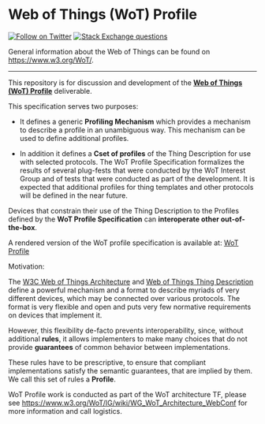 # Web of Things (WoT) Profile
[![Follow on Twitter](https://img.shields.io/twitter/follow/W3C_WoT.svg?label=follow+W3C_WoT)](https://twitter.com/W3C_WoT)
[![Stack Exchange questions](https://img.shields.io/stackexchange/stackoverflow/t/web-of-things?style=plastic)]( https://stackoverflow.com/questions/tagged/web-of-things)

General information about the Web of Things can be found on https://www.w3.org/WoT/.
  
---
This repository is for discussion and development of the 
**[Web of Things (WoT) Profile](http://w3c.github.io/wot-profile/)** deliverable.

This specification serves two purposes:

- It defines a generic **Profiling Mechanism** which
provides a mechanism to describe a profile in an unambiguous way.
This mechanism can be used to define additional profiles.

- In addition it defines a **Cset of profiles** of the Thing Description 
for use with selected protocols. The <a>WoT Profile Specification</a> formalizes
the results of several plug-fests that were conducted by the WoT
Interest Group and of tests that were conducted as part of the
development. It is expected that additional profiles for thing
templates and other protocols will be defined in the near future.

Devices that constrain their use of the Thing Description to the Profiles defined by the 
**WoT Profile Specification** can **interoperate other out-of-the-box**.

A rendered version of the WoT profile specification is available at: [WoT Profile](http://w3c.github.io/wot-profile/)

Motivation:

The [W3C Web of Things Architecture](https://www.w3.org/TR/wot-architecture/) and 
[Web of Things Thing Description](https://www.w3.org/TR/wot-thing-description/) 
define a powerful mechanism and a format to describe myriads of very
different devices, which may be connected over various protocols. The
format is very flexible and open and puts very few normative
requirements on devices that implement it.

		
However, this flexibility de-facto prevents interoperability, since,
without additional <strong>rules</strong>, it allows implementers to
make many choices that do not provide <strong>guarantees</strong> of
common behavior between implementations.

These rules have to be prescriptive, to ensure that compliant
implementations satisfy the semantic guarantees, that are implied by
them. We call this set of rules a **Profile**.

WoT Profile work is conducted as part of the WoT architecture TF, 
please see https://www.w3.org/WoT/IG/wiki/WG_WoT_Architecture_WebConf
for more information and call logistics.
